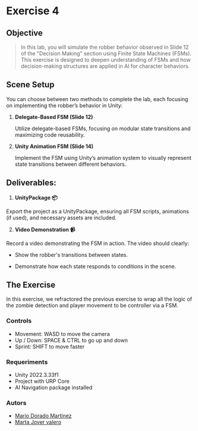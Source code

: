 # Exercise 4

## Objective

>In this lab, you will simulate the robber behavior observed in Slide 12 of the "Decision Making" section using Finite State Machines (FSMs). This exercise is designed to deepen understanding of FSMs and how decision-making structures are applied in AI for character behaviors.

## Scene Setup

You can choose between two methods to complete the lab, each focusing on implementing the robber’s behavior in Unity:

1. **Delegate-Based FSM (Slide 12)**

    Utilize delegate-based FSMs, focusing on modular state transitions and maximizing code reusability.

2. **Unity Animation FSM (Slide 14)**

    Implement the FSM using Unity’s animation system to visually represent state transitions between different behaviors.

## Deliverables:

1. **UnityPackage 📦**

Export the project as a UnityPackage, ensuring all FSM scripts, animations (if used), and necessary assets are included.

2. **Video Demonstration 📹**

Record a video demonstrating the FSM in action. The video should clearly:

- Show the robber's transitions between states.

- Demonstrate how each state responds to conditions in the scene.
 
## The Exercise

In this exercise, we refractored the previous exercise to wrap all the logic of the zombie detection and player movement to be controller via a FSM.

### Controls

- Movement: WASD to move the camera
- Up / Down: SPACE & CTRL to go up and down
- Sprint: SHIFT to move faster

### Requeriments

- Unity 2022.3.33f1
- Project with URP Core
- AI Navigation package installed
    
### Autors
 - [Mario Dorado Martínez](https://github.com/mdoradom)
 - [Marta Jover valero](https://github.com/MartaGnarta)
    

